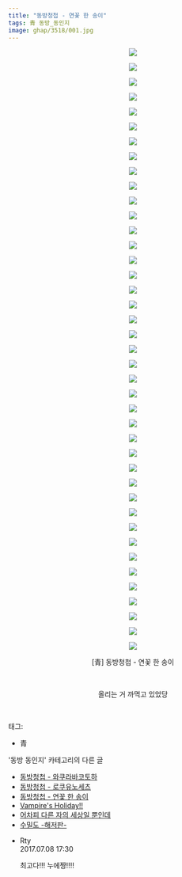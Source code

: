 ```yaml
---
title: "동방청첩 - 연꽃 한 송이"
tags: 青 동방_동인지
image: ghap/3518/001.jpg
---
```

<div class="article">
<p style="text-align: center; clear: none; float: none;"><img src="{{ site.nasurl }}/ghap/3518/001.jpg"/></p>
<p style="text-align: center; clear: none; float: none;"><img src="{{ site.nasurl }}/ghap/3518/002.jpg"/></p>
<p style="text-align: center; clear: none; float: none;"><img src="{{ site.nasurl }}/ghap/3518/003.jpg"/></p>
<p style="text-align: center; clear: none; float: none;"><img src="{{ site.nasurl }}/ghap/3518/004.jpg"/></p>
<p style="text-align: center; clear: none; float: none;"><img src="{{ site.nasurl }}/ghap/3518/005.jpg"/></p>
<p style="text-align: center; clear: none; float: none;"><img src="{{ site.nasurl }}/ghap/3518/006.jpg"/></p>
<p style="text-align: center; clear: none; float: none;"><img src="{{ site.nasurl }}/ghap/3518/007.jpg"/></p>
<p style="text-align: center; clear: none; float: none;"><img src="{{ site.nasurl }}/ghap/3518/008.jpg"/></p>
<p style="text-align: center; clear: none; float: none;"><img src="{{ site.nasurl }}/ghap/3518/009.jpg"/></p>
<p style="text-align: center; clear: none; float: none;"><img src="{{ site.nasurl }}/ghap/3518/010.jpg"/></p>
<p style="text-align: center; clear: none; float: none;"><img src="{{ site.nasurl }}/ghap/3518/011.jpg"/></p>
<p style="text-align: center; clear: none; float: none;"><img src="{{ site.nasurl }}/ghap/3518/012.jpg"/></p>
<p style="text-align: center; clear: none; float: none;"><img src="{{ site.nasurl }}/ghap/3518/013.jpg"/></p>
<p style="text-align: center; clear: none; float: none;"><img src="{{ site.nasurl }}/ghap/3518/014.jpg"/></p>
<p style="text-align: center; clear: none; float: none;"><img src="{{ site.nasurl }}/ghap/3518/015.jpg"/></p>
<p style="text-align: center; clear: none; float: none;"><img src="{{ site.nasurl }}/ghap/3518/016.jpg"/></p>
<p style="text-align: center; clear: none; float: none;"><img src="{{ site.nasurl }}/ghap/3518/017.jpg"/></p>
<p style="text-align: center; clear: none; float: none;"><img src="{{ site.nasurl }}/ghap/3518/018.jpg"/></p>
<p style="text-align: center; clear: none; float: none;"><img src="{{ site.nasurl }}/ghap/3518/019.jpg"/></p>
<p style="text-align: center; clear: none; float: none;"><img src="{{ site.nasurl }}/ghap/3518/020.jpg"/></p>
<p style="text-align: center; clear: none; float: none;"><img src="{{ site.nasurl }}/ghap/3518/021.jpg"/></p>
<p style="text-align: center; clear: none; float: none;"><img src="{{ site.nasurl }}/ghap/3518/022.jpg"/></p>
<p style="text-align: center; clear: none; float: none;"><img src="{{ site.nasurl }}/ghap/3518/023.jpg"/></p>
<p style="text-align: center; clear: none; float: none;"><img src="{{ site.nasurl }}/ghap/3518/024.jpg"/></p>
<p style="text-align: center; clear: none; float: none;"><img src="{{ site.nasurl }}/ghap/3518/025.jpg"/></p>
<p style="text-align: center; clear: none; float: none;"><img src="{{ site.nasurl }}/ghap/3518/026.jpg"/></p>
<p style="text-align: center; clear: none; float: none;"><img src="{{ site.nasurl }}/ghap/3518/027.jpg"/></p>
<p style="text-align: center; clear: none; float: none;"><img src="{{ site.nasurl }}/ghap/3518/028.jpg"/></p>
<p style="text-align: center; clear: none; float: none;"><img src="{{ site.nasurl }}/ghap/3518/029.jpg"/></p>
<p style="text-align: center; clear: none; float: none;"><img src="{{ site.nasurl }}/ghap/3518/030.jpg"/></p>
<p style="text-align: center; clear: none; float: none;"><img src="{{ site.nasurl }}/ghap/3518/031.jpg"/></p>
<p style="text-align: center; clear: none; float: none;"><img src="{{ site.nasurl }}/ghap/3518/032.jpg"/></p>
<p style="text-align: center; clear: none; float: none;"><img src="{{ site.nasurl }}/ghap/3518/033.jpg"/></p>
<p style="text-align: center; clear: none; float: none;"><img src="{{ site.nasurl }}/ghap/3518/034.jpg"/></p>
<p style="text-align: center; clear: none; float: none;"><img src="{{ site.nasurl }}/ghap/3518/035.jpg"/></p>
<p style="text-align: center; clear: none; float: none;"><img src="{{ site.nasurl }}/ghap/3518/036.jpg"/></p>
<p style="text-align: center; clear: none; float: none;"><img src="{{ site.nasurl }}/ghap/3518/037.jpg"/></p>
<p style="text-align: center; clear: none; float: none;"><img src="{{ site.nasurl }}/ghap/3518/038.jpg"/></p>
<p style="text-align: center; clear: none; float: none;"><img src="{{ site.nasurl }}/ghap/3518/039.jpg"/></p>
<p style="text-align: center; clear: none; float: none;"><img src="{{ site.nasurl }}/ghap/3518/040.jpg"/></p>
<p style="text-align: center; clear: none; float: none;"><img src="{{ site.nasurl }}/ghap/3518/041.jpg"/></p>
<p style="text-align: center; clear: none; float: none;">[青] 동방청첩 - 연꽃 한 송이</p>
<p style="text-align: center; clear: none; float: none;"><br/></p>
<p style="text-align: center; clear: none; float: none;">올리는 거 까먹고 있었당</p>
<p><br/></p>
</div><div class="tagTrail">
<p>태그: </p>
<ul>
<li>青</li>
</ul>
</div><div class="another">
<p>'동방 동인지' 카테고리의 다른 글</p>
<ul>
<li><a href="/2017-07-07-ghap_3520">동방청첩 - 와쿠라바코토하</a></li>
<li><a href="/2017-07-07-ghap_3519">동방청첩 - 로쿠유노세츠</a></li>
<li><a href="/2017-07-07-ghap_3518">동방청첩 - 연꽃 한 송이</a></li>
<li><a href="/2017-07-02-ghap_3507">Vampire's Holiday!!</a></li>
<li><a href="/2017-07-02-ghap_3506">어차피 다른 자의 세상일 뿐인데</a></li>
<li><a href="/2017-06-25-ghap_3499">수밀도 -해저판-</a></li>
</ul>
</div><div class="cb_module cb_fluid">
<div class="cb_wrt cb_profile">
<div class="comment">
<ul>
<li class="cb_thumb_off" id="comment15031915">
<div class="cb_comment_area">
<div class="cb_info_area">
<div class="cb_section">
<span class="cb_nick_name">Rty</span>
</div>
<div class="cb_section">
<span class="cb_date">2017.07.08 17:30 </span>
</div>
</div>
<div class="cb_dsc_comment">
<p class="cb_dsc">
											최고다!!! 누에짱!!!!
										</p>
</div>
</div></li>
</ul>
</div>
</div><!-- commentList close -->
</div>